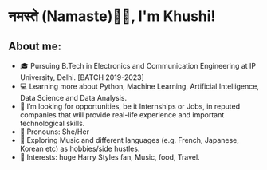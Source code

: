 # नमस्ते (Namaste)🙏🏻, I'm Khushi!


## About me: 

- 🎓 Pursuing B.Tech in Electronics and Communication Engineering at IP University, Delhi. [BATCH 2019-2023]
- 💻 Learning more about Python, Machine Learning, Artificial Intelligence, Data Science and Data Analysis.
- 🤔 I’m looking for opportunities, be it Internships or Jobs, in reputed companies that will provide real-life experience and important technological skills.
- 👩 Pronouns: She/Her
- 🍂 Exploring Music and different languages (e.g. French, Japanese, Korean etc) as hobbies/side hustles.
- 🌻 Interests: huge Harry Styles fan, Music, food, Travel.
